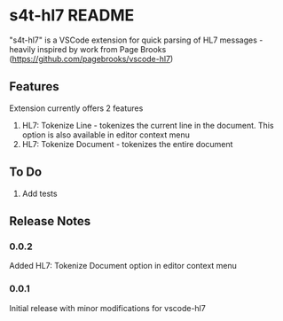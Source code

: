 # s4t-hl7 README

"s4t-hl7" is a VSCode extension for quick parsing of HL7 messages - heavily inspired by work from Page Brooks (https://github.com/pagebrooks/vscode-hl7)

## Features

Extension currently offers 2 features
1. HL7: Tokenize Line - tokenizes the current line in the document. This option is also available in editor context menu
2. HL7: Tokenize Document - tokenizes the entire document

## To Do

1. Add tests

## Release Notes

### 0.0.2

Added HL7: Tokenize Document option in editor context menu

### 0.0.1

Initial release with minor modifications for vscode-hl7